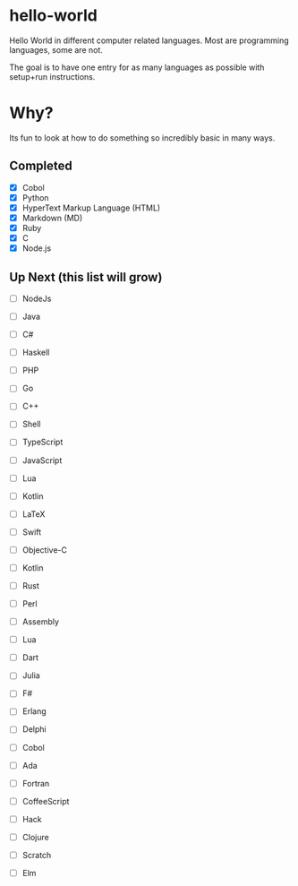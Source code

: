 # hello-world
Hello World in different computer related languages. Most are programming languages, some are not.

The goal is to have one entry for as many languages as possible with setup+run instructions.

# Why?
Its fun to look at how to do something so incredibly basic in many ways.

## Completed
- [x] Cobol
- [x] Python
- [x] HyperText Markup Language (HTML)
- [x] Markdown (MD)
- [x] Ruby
- [x] C
- [x] Node.js 

## Up Next (this list will grow)
- [ ] NodeJs
- [ ] Java
- [ ] C#
- [ ] Haskell
- [ ] PHP
- [ ] Go
- [ ] C++
- [ ] Shell
- [ ] TypeScript
- [ ] JavaScript
- [ ] Lua
- [ ] Kotlin
- [ ] LaTeX
- [ ] Swift
- [ ] Objective-C
- [ ] Kotlin
- [ ] Rust
- [ ] Perl
- [ ] Assembly
- [ ] Lua
- [ ] Dart
- [ ] Julia
- [ ] F#
- [ ] Erlang
- [ ] Delphi
- [ ] Cobol
- [ ] Ada
- [ ] Fortran
- [ ] CoffeeScript
- [ ] Hack
- [ ] Clojure
- [ ] Scratch
- [ ] Elm

